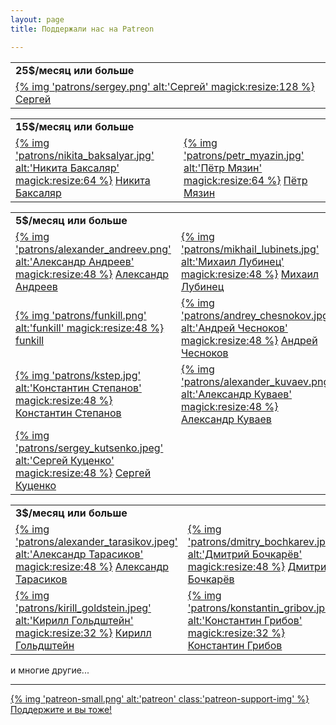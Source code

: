 ```yaml
---
layout: page
title: Поддержали нас на Patreon

---
```


<table class="patrons twenty-five-bucks">
  <tr>
    <td><b>25$/месяц или больше</b></td>
  </tr>
  <tr>
    <td>
      <a href="https://www.patreon.com/user?u=5080611">
      {% img 'patrons/sergey.png' alt:'Сергей' magick:resize:128 %}</a>
      <a href="https://www.patreon.com/user?u=5080611">
      Сергей
      </a>
    </td>
  </tr>
</table>
<table class="patrons fifteen-bucks">
  <tr>
    <td><b>15$/месяц или больше</b></td>
  </tr>
  <tr>
    <td>
      <a href="http://www.twitter.com/nbaksalyar">
      {% img 'patrons/nikita_baksalyar.jpg' alt:'Никита Баксаляр' magick:resize:64 %}</a>
      <a href="http://www.twitter.com/nbaksalyar">
      Никита Баксаляр
      </a>
    </td>
    <td>
      <a href="http://www.twitter.com/petrmyazin">
      {% img 'patrons/petr_myazin.jpg' alt:'Пётр Мязин' magick:resize:64 %}</a>
      <a href="http://www.twitter.com/petrmyazin">
      Пётр Мязин
      </a>
    </td>
  </tr>
</table>
<table class="patrons five-bucks">
  <tr>
    <td><b>5$/месяц или больше</b></td>
  </tr>
  <tr>
    <td>
      <a href="https://www.patreon.com/user?u=6221019">
      {% img 'patrons/alexander_andreev.png' alt:'Александр Андреев' magick:resize:48 %}</a>
      <a href="https://www.patreon.com/user?u=6221019">
      Александр Андреев
      </a>
    </td>
    <td>
      <a href="https://www.patreon.com/user?u=5394421">
      {% img 'patrons/mikhail_lubinets.jpg' alt:'Михаил Лубинец' magick:resize:48 %}</a>
      <a href="https://www.patreon.com/user?u=5394421">
      Михаил Лубинец
      </a>
    </td>
    <td>
      <a href="https://twitter.com/IlyaDruzhinin">
      {% img 'patrons/ilya_druzhinin.jpg' alt:'Илья Дружинин' magick:resize:48 %}</a>
      <a href="https://twitter.com/IlyaDruzhinin">
      Илья Дружинин
      </a>
    </td>
  </tr>
  <tr>
    <td>
      <a href="https://www.patreon.com/user?u=5118380">
      {% img 'patrons/funkill.png' alt:'funkill' magick:resize:48 %}</a>
      <a href="https://www.patreon.com/user?u=5118380">
      funkill
      </a>
    </td>
    <td>
      <a href="https://twitter.com/chessnokov">
      {% img 'patrons/andrey_chesnokov.jpg' alt:'Андрей Чесноков' magick:resize:48 %}</a>
      <a href="https://twitter.com/chessnokov">
      Андрей Чесноков
      </a>
    </td>
    <td>
      <a href="https://twitter.com/ozkriff">
      {% img 'patrons/ozkriff.jpg' alt:'ozkriff' magick:resize:48 %}</a>
      <a href="https://twitter.com/ozkriff">
      ozkriff
      </a>
    </td>
  </tr>
  <tr>
    <td>
      <a href="https://www.patreon.com/kstep">
      {% img 'patrons/kstep.jpg' alt:'Константин Степанов' magick:resize:48 %}</a>
      <a href="https://www.patreon.com/kstep">
      Константин Степанов
      </a>
    </td>
    <td>
      <a href="https://twitter.com/Vinatorul">
      {% img 'patrons/alexander_kuvaev.png' alt:'Александр Куваев' magick:resize:48 %}</a>
      <a href="https://twitter.com/Vinatorul">
      Александр Куваев
      </a>
    </td>
    <td>
      <a href="https://www.patreon.com/user?u=328843">
      {% img 'patrons/evgeny_yakovlev.jpeg' alt:'Евгений Яковлев' magick:resize:48 %}</a>
      <a href="https://www.patreon.com/user?u=328843">
      Евгений Яковлев
      </a>
    </td>
  </tr>
  <tr>
    <td>
      <a href="https://www.patreon.com/user?u=5142542">
      {% img 'patrons/sergey_kutsenko.jpeg' alt:'Сергей Куценко' magick:resize:48 %}</a>
      <a href="https://www.patreon.com/user?u=5142542">
      Сергей Куценко
      </a>
    </td>
  </tr>
</table>
<table class="patrons three-bucks">
  <tr>
    <td><b>3$/месяц или больше</b></td>
  </tr>
  <tr>
    <td>
      <a href="https://www.patreon.com/user?u=5137093">
      {% img 'patrons/alexander_tarasikov.jpeg' alt:'Александр Тарасиков' magick:resize:48 %}</a>
      <a href="https://www.patreon.com/user?u=5137093">
      Александр Тарасиков
      </a>
    </td>
    <td>
      <a href="https://www.patreon.com/user?u=5293047">
      {% img 'patrons/dmitry_bochkarev.jpeg' alt:'Дмитрий Бочкарёв' magick:resize:48 %}</a>
      <a href="https://www.patreon.com/user?u=5293047">
      Дмитрий Бочкарёв
      </a>
    </td>
    <td>
      <a href="https://www.patreon.com/user/?u=849152">
      {% img 'patrons/oleg_schelykalnov.png' alt:'Олег Щелыкалнов' magick:resize:48 %}</a>
      <a href="https://www.patreon.com/user/?u=849152">
      Олег Щелыкалнов
      </a>
    </td>
    <td>
      <a href="https://www.patreon.com/user?u=3754889">
      {% img 'patrons/nick_linker.png' alt:'Nick Linker' magick:resize:48 %}</a> 
      <a href="https://www.patreon.com/user?u=3754889">
      Nick Linker
      </a>
    </td>
  </tr>
  <tr>
    <td>
      <a href="https://www.patreon.com/user?u=5207959">
      {% img 'patrons/kirill_goldstein.jpeg' alt:'Кирилл Гольдштейн' magick:resize:32 %}</a>
      <a href="https://www.patreon.com/user?u=5207959">
      Кирилл Гольдштейн
      </a>
    </td>
    <td>
      <a href="https://twitter.com/grossws">
      {% img 'patrons/konstantin_gribov.jpeg' alt:'Константин Грибов' magick:resize:32 %}</a>
      <a href="https://twitter.com/grossws">
      Константин Грибов
      </a>
    </td>
  </tr>
</table>

и многие другие...

<hr>

<div class="patreon-support">
    <a href="https://www.patreon.com/mkpankov" target="blank">
        {% img 'patreon-small.png' alt:'patreon' class:'patreon-support-img' %}</a>
    <a href="https://www.patreon.com/mkpankov" target="blank">
        Поддержите и вы тоже!
    </a>
</div>
